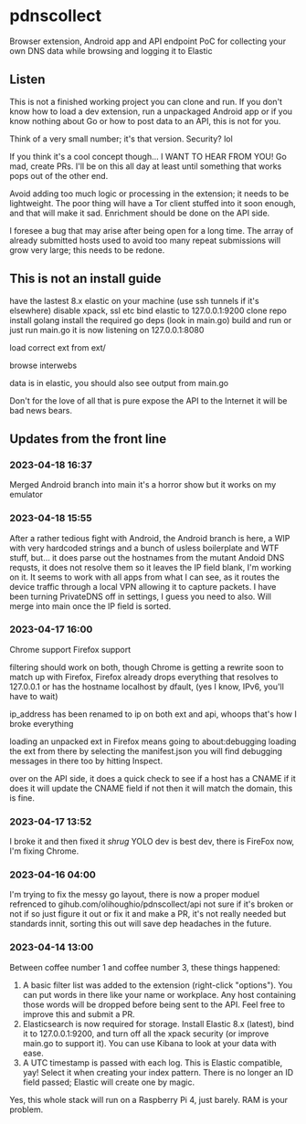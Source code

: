 # pdnscollect

Browser extension, Android app and API endpoint PoC for collecting your own DNS data while browsing and logging it to Elastic

## Listen

This is not a finished working project you can clone and run. If you don't know how to load a dev extension, run a unpackaged Android app or if you know nothing about Go or how to post data to an API, this is not for you.

Think of a very small number; it's that version. Security? lol

If you think it's a cool concept though... I WANT TO HEAR FROM YOU! Go mad, create PRs. I'll be on this all day at least until something that works pops out of the other end.

Avoid adding too much logic or processing in the extension; it needs to be lightweight. The poor thing will have a Tor client stuffed into it soon enough, and that will make it sad. Enrichment should be done on the API side.

I foresee a bug that may arise after being open for a long time. The array of already submitted hosts used to avoid too many repeat submissions will grow very large; this needs to be redone.

## This is not an install guide

have the lastest 8.x elastic on your machine (use ssh tunnels if it's elsewhere) disable xpack, ssl etc
bind elastic to 127.0.0.1:9200
clone repo
install golang
install the required go deps (look in main.go)
build and run or just run main.go it is now listening on 127.0.0.1:8080

load correct ext from ext/

browse interwebs

data is in elastic, you should also see output from main.go

Don't for the love of all that is pure expose the API to the Internet it will be bad news bears.

## Updates from the front line

### 2023-04-18 16:37

Merged Android branch into main it's a horror show but it works on my emulator

### 2023-04-18 15:55

After a rather tedious fight with Android, the Android branch is here, a WIP with very hardcoded strings and a bunch of usless boilerplate and WTF stuff, but... it does parse out the hostnames from the mutant Andoid DNS requsts, it does not resolve them so it leaves the IP field blank, I'm working on it. It seems to work with all apps from what I can see, as it routes the device traffic through a local VPN allowing it to capture packets. I have been turning PrivateDNS off in settings, I guess you need to also. Will merge into main once the IP field is sorted.

### 2023-04-17 16:00

Chrome support
Firefox support

filtering should work on both, though Chrome is getting a rewrite soon to match up with Firefox, Firefox already drops everything that resolves to 127.0.0.1 or has the hostname localhost by dfault, (yes I know, IPv6, you'll have to wait)

ip_address has been renamed to ip on both ext and api, whoops that's how I broke everything

loading an unpacked ext in Firefox means going to about:debugging loading the ext from there by selecting the manifest.json 
you will find debugging messages in there too by hitting Inspect.

over on the API side, it does a quick check to see if a host has a CNAME if it does it will update the CNAME field if not then it will match the domain, this is fine.

### 2023-04-17 13:52

I broke it and then fixed it *shrug* YOLO dev is best dev, there is FireFox now, I'm fixing Chrome.

### 2023-04-16 04:00

I'm trying to fix the messy go layout, there is now a proper moduel refrenced to gihub.com/olihoughio/pdnscollect/api not sure if it's broken or not if so just figure it out or fix it and make a PR, it's not really needed but standards innit, sorting this out will save dep headaches in the future.

### 2023-04-14 13:00
Between coffee number 1 and coffee number 3, these things happened:

1. A basic filter list was added to the extension (right-click "options"). You can put words in there like your name or workplace. Any host containing those words will be dropped before being sent to the API. Feel free to improve this and submit a PR.
2. Elasticsearch is now required for storage. Install Elastic 8.x (latest), bind it to 127.0.0.1:9200, and turn off all the xpack security (or improve main.go to support it). You can use Kibana to look at your data with ease.
3. A UTC timestamp is passed with each log. This is Elastic compatible, yay! Select it when creating your index pattern. There is no longer an ID field passed; Elastic will create one by magic.

Yes, this whole stack will run on a Raspberry Pi 4, just barely. RAM is your problem.
